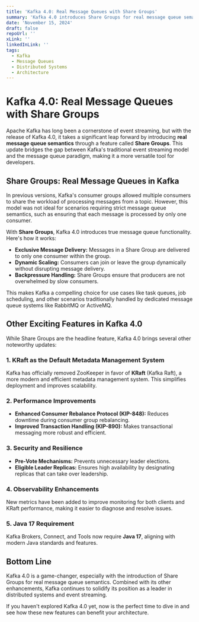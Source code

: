 ```yaml
---
title: 'Kafka 4.0: Real Message Queues with Share Groups'
summary: 'Kafka 4.0 introduces Share Groups for real message queue semantics, along with other exciting updates like KRaft, performance improvements, and enhanced observability.'
date: 'November 15, 2024'
draft: false
repoUrl: ''
xLink: ''
linkedInLink: ''
tags:
  - Kafka
  - Message Queues
  - Distributed Systems
  - Architecture
---
```


# Kafka 4.0: Real Message Queues with Share Groups

Apache Kafka has long been a cornerstone of event streaming, but with the release of Kafka 4.0, it takes a significant leap forward by introducing **real message queue semantics** through a feature called **Share Groups**. This update bridges the gap between Kafka's traditional event streaming model and the message queue paradigm, making it a more versatile tool for developers.

## Share Groups: Real Message Queues in Kafka

In previous versions, Kafka's consumer groups allowed multiple consumers to share the workload of processing messages from a topic. However, this model was not ideal for scenarios requiring strict message queue semantics, such as ensuring that each message is processed by only one consumer.

With **Share Groups**, Kafka 4.0 introduces true message queue functionality. Here's how it works:

- **Exclusive Message Delivery:** Messages in a Share Group are delivered to only one consumer within the group.
- **Dynamic Scaling:** Consumers can join or leave the group dynamically without disrupting message delivery.
- **Backpressure Handling:** Share Groups ensure that producers are not overwhelmed by slow consumers.

This makes Kafka a compelling choice for use cases like task queues, job scheduling, and other scenarios traditionally handled by dedicated message queue systems like RabbitMQ or ActiveMQ.

## Other Exciting Features in Kafka 4.0

While Share Groups are the headline feature, Kafka 4.0 brings several other noteworthy updates:

### 1. KRaft as the Default Metadata Management System

Kafka has officially removed ZooKeeper in favor of **KRaft** (Kafka Raft), a more modern and efficient metadata management system. This simplifies deployment and improves scalability.

### 2. Performance Improvements

- **Enhanced Consumer Rebalance Protocol (KIP-848):** Reduces downtime during consumer group rebalancing.
- **Improved Transaction Handling (KIP-890):** Makes transactional messaging more robust and efficient.

### 3. Security and Resilience

- **Pre-Vote Mechanisms:** Prevents unnecessary leader elections.
- **Eligible Leader Replicas:** Ensures high availability by designating replicas that can take over leadership.

### 4. Observability Enhancements

New metrics have been added to improve monitoring for both clients and KRaft performance, making it easier to diagnose and resolve issues.

### 5. Java 17 Requirement

Kafka Brokers, Connect, and Tools now require **Java 17**, aligning with modern Java standards and features.

## Bottom Line

Kafka 4.0 is a game-changer, especially with the introduction of Share Groups for real message queue semantics. Combined with its other enhancements, Kafka continues to solidify its position as a leader in distributed systems and event streaming.

If you haven't explored Kafka 4.0 yet, now is the perfect time to dive in and see how these new features can benefit your architecture.
